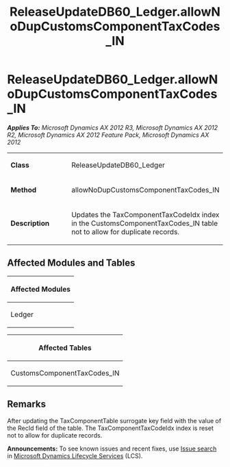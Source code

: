 ﻿---
title: ReleaseUpdateDB60_Ledger.allowNoDupCustomsComponentTaxCodes_IN
TOCTitle: ReleaseUpdateDB60_Ledger.allowNoDupCustomsComponentTaxCodes_IN
ms:assetid: 3e4bd8a4-8bbf-1cbb-55f1-1877a13ab15f
ms:mtpsurl: https://msdn.microsoft.com/en-us/library/JJ718759(v=AX.60)
ms:contentKeyID: 49707804
ms.date: 05/18/2015
mtps_version: v=AX.60
---

# ReleaseUpdateDB60\_Ledger.allowNoDupCustomsComponentTaxCodes\_IN 


_**Applies To:** Microsoft Dynamics AX 2012 R3, Microsoft Dynamics AX 2012 R2, Microsoft Dynamics AX 2012 Feature Pack, Microsoft Dynamics AX 2012_

<table>
<colgroup>
<col style="width: 50%" />
<col style="width: 50%" />
</colgroup>
<tbody>
<tr class="odd">
<td><p><strong>Class</strong></p></td>
<td><p>ReleaseUpdateDB60_Ledger</p></td>
</tr>
<tr class="even">
<td><p><strong>Method</strong></p></td>
<td><p>allowNoDupCustomsComponentTaxCodes_IN</p></td>
</tr>
<tr class="odd">
<td><p><strong>Description</strong></p></td>
<td><p>Updates the TaxComponentTaxCodeIdx index in the CustomsComponentTaxCodes_IN table not to allow for duplicate records.</p></td>
</tr>
</tbody>
</table>


## Affected Modules and Tables

<table>
<colgroup>
<col style="width: 100%" />
</colgroup>
<thead>
<tr class="header">
<th><p>Affected Modules</p></th>
</tr>
</thead>
<tbody>
<tr class="odd">
<td><p>Ledger</p></td>
</tr>
</tbody>
</table>


<table>
<colgroup>
<col style="width: 100%" />
</colgroup>
<thead>
<tr class="header">
<th><p>Affected Tables</p></th>
</tr>
</thead>
<tbody>
<tr class="odd">
<td><p>CustomsComponentTaxCodes_IN</p></td>
</tr>
</tbody>
</table>


## Remarks

After updating the TaxComponentTable surrogate key field with the value of the RecId field of the table. The TaxComponentTaxCodeIdx index is reset not to allow for duplicate records.

  
**Announcements:** To see known issues and recent fixes, use [Issue search](http://go.microsoft.com/fwlink/?linkid=389258) in [Microsoft Dynamics Lifecycle Services](http://go.microsoft.com/fwlink/?linkid=306505) (LCS).

